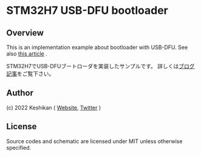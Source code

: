 # STM32H7 USB-DFU bootloader

## Overview

This is an implementation example about bootloader with USB-DFU.
See also [this article](https://www.keshikan.net/gohantabeyo/?p=2279) .

STM32H7でUSB-DFUブートローダを実装したサンプルです。
詳しくは[ブログ記事](https://www.keshikan.net/gohantabeyo/?p=2279)をご覧下さい。

## Author

(c) 2022 Keshikan ( [Website](http://www.keshikan.net/),  [Twitter](https://twitter.com/keshinomi_88pro) )

## License

Source codes and schematic are licensed under MIT unless otherwise specified.